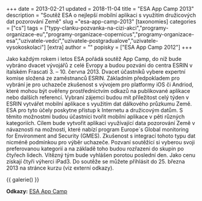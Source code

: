 +++
date = 2013-02-21
updated = 2018-11-04
title = "ESA App Camp 2013"
description = "Soutěž ESA o nejlepší mobilní aplikaci s využitím družicových dat pozorování Země"
slug ="esa-app-camp-2013"
[taxonomies]
categories = ["cs"]
tags = ["typy-clanku-pozvanka-na-cizi-akci","programy-organizace-eu","programy-organizace-copernicus","programy-organizace-esa","uzivatele-vedci","uzivatele-postgradualove","uzivatele-vysokoskolaci"]
[extra]
author = ""
popisky = ["ESA App Camp 2012"]
+++

Jako každým rokem i letos ESA pořádá soutěž App Camp, do níž bude vybráno dvacet vývojářů z celé Evropy a budou pozváni do centra ESRIN v italském Frascati 3. – 10. června 2013. Dvacet účastníků vybere expertní komise složená ze zaměstnanců ESRIN. Základním předpokladem pro vybrání je pro uchazeče zkušenost s vývojem pro platformy iOS či Andriod, které mohou být ověřeny prostřednictvím odkazů na publikované aplikace nebo dalších referencí. Vybraní zájemci budou mít příležitost celý týden v ESRIN vytvářet mobilní aplikace s využitím dat dálkového průzkumu Země. ESA pro tyto účely poskytne přístup k Internetu a družicovým datům. S těmito možnostmi budou účastníci tvořit mobilní aplikace v pěti různých kategoriích. Cílem bude vytvořit aplikaci využívající data pozorování Země v návaznosti na možnosti, které nabízí program Europe´s Global monitoring for Environment and Security (GMES). Zkušenost s integrací tohoto typu dat nicméně podmínkou pro výběr uchazeče. Pozvaní soutěžící si vyberou svoji preferovanou kategorií a na základě toho budou rozřazeni do skupin po čtyřech lidech. Vítězný tým bude vyhlášen porotou poslední den. Jako cenu získají čtyři výherci iPad3. Do soutěže se můžete přihlásit do 25. března 2013 na stránce kurzu (viz externí odkazy).

{{ galerie() }}

**Odkazy:**
[ESA App Camp]

[ESA App Camp]: http://app-camp.eu/
